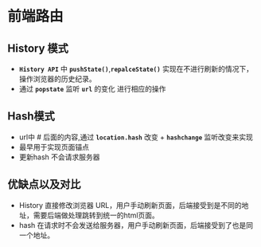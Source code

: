 # 前端路由
History 模式
---
- **```History API```** 中 **```pushState()```**,**```repalceState()```** 实现在不进行刷新的情况下，操作浏览器的历史纪录。
- 通过 **```popstate```** 监听 **```url```** 的变化 进行相应的操作

Hash模式
---
- url中 # 后面的内容,通过 **```location.hash```** 改变 + **```hashchange```** 监听改变来实现
- 最早用于实现页面锚点
- 更新hash 不会请求服务器

优缺点以及对比
---
- History 直接修改浏览器 URL，用户手动刷新页面，后端接受到是不同的地址，需要后端做处理跳转到统一的html页面。
- hash 在请求时不会发送给服务器，用户手动刷新页面，后端接受到了也是同一个地址。
